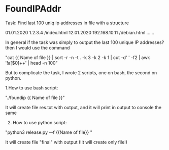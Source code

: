 # FoundIPAddr
Task: 
Find last 100 uniq ip addresses in file with a structure

01.01.2020 1.2.3.4 /index.html
12.01.2020 192.168.10.11 /debian.html
......

In general if the task was simply to output the last 100 unique IP addresses? then I would use the command

"cat {{ Name of file }} | sort -r -n -t . -k 3 -k 2 -k 1 | cut -d' ' -f2 | awk '!a[$0]++' | head -n 100"

But to complicate the task, I wrote 2 scripts, one on bash, the second on python.

1.How to use bash script:

"./foundip {{ Name of file }}"

It will create file res.txt with output, and it will print in output to console the same

2. How to use python script:

"python3 release.py  --f {{Name of file}} "

It will create file "final" with output (!it will create only file!)
